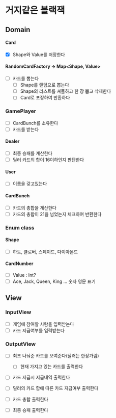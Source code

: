 # 거지같은 블랙잭

## Domain
#### Card
- [X] Shape와 Value를 저장한다

#### RandomCardFactory -> Map<Shape, Value>
- [ ] 카드를 뽑는다
  - [ ] Shape를 랜덤으로 뽑는다
  - [ ] Shape의 리스트를 셔플하고 한 장 뽑고 삭제한다
  - [ ] Card로 포장하여 반환하다

### GamePlayer
- [ ] CardBunch를 소유한다
- [ ] 카드를 받는다

#### Dealer
- [ ] 최종 승패를 계산한다
- [ ] 딜러 카드의 합이 16이하인지 판단한다

#### User
- [ ] 이름을 갖고있는다

#### CardBunch
- [ ] 카드의 총합을 계산한다
- [ ] 카드의 총합이 21을 넘었는지 체크하여 반환한다

### Enum class
#### Shape
- [ ] 하트, 클로버, 스페이드, 다이아몬드
#### CardNumber
- [ ] Value : Int?
- [ ] Ace, Jack, Queen, King ... 숫자 영문 표기

## View
### InputView
- [ ] 게임에 참여할 사람을 입력받는다
- [ ] 카드 지급여부를 입력받는다
    
### OutputView
- [ ] 최초 나눠준 카드를 보여준다(딜러는 한장가림)
  - [ ] 현재 가지고 있는 카드를 출력한다

- [ ] 카드 지급시 지급내역 출력한다
  
- [ ] 딜러의 카드 합에 따른 카드 지급여부 출력한다

- [ ] 카드 총합 출력한다

- [ ] 최종 승패 출력한다

